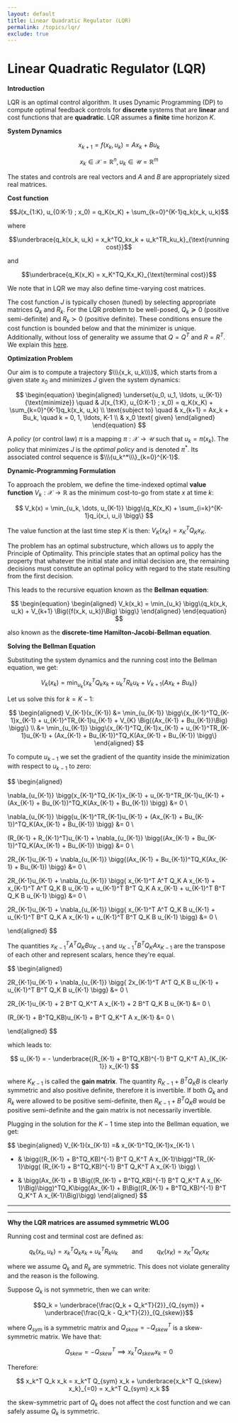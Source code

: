 ```yaml
---
layout: default
title: Linear Quadratic Regulator (LQR)
permalink: /topics/lqr/
exclude: true
---
```


# Linear Quadratic Regulator (LQR)

$\textbf{Introduction}$

LQR is an optimal control algorithm. It uses Dynamic Programming (DP) to compute optimal feedback controls for $\textbf{discrete}$ systems that are $\textbf{linear}$ and cost functions that are $\textbf{quadratic}$. LQR assumes a $\textbf{finite}$ time horizon $K$.

$\textbf{System Dynamics}$

$$x_{k+1} = f(x_k, u_k) = Ax_k + Bu_k$$

$$x_k \in \mathcal{X} = \mathbb{R}^n, u_k \in \mathcal{U} = \mathbb{R}^m$$

The states and controls are real vectors and $A$ and $B$ are appropriately sized real matrices.

$\textbf{Cost function}$

$$J(x_{1:K}, u_{0:K-1} ; x_0) = q_K(x_K) + \sum_{k=0}^{K-1}q_k(x_k, u_k)$$

where 

$$\underbrace{q_k(x_k, u_k) = x_k^TQ_kx_k + u_k^TR_ku_k}_{\text{running cost}}$$

and 

$$\underbrace{q_K(x_K) = x_K^TQ_Kx_K}_{\text{terminal cost}}$$

We note that in LQR we may also define time-varying cost matrices.

The cost function $J$ is typically chosen (tuned) by selecting appropriate matrices $Q_k$ and $R_k$. For the LQR problem to be well-posed, $Q_k \succcurlyeq 0$ (positive semi-definite) and $R_k \succ 0$ (positive definite). These conditions ensure the cost function is bounded below and that the minimizer is unique. Additionally, without loss of generality we assume that $Q=Q^T$ and $R=R^T$. We explain this [here](./#symmetric-matrices).

$\textbf{Optimization Problem}$

Our aim is to compute a trajectory $\\\{x_k,  u_k\\\}$, which starts from a given state $x_0$ and minimizes $J$ given the system dynamics:

$$
\begin{equation}
\begin{aligned}
\underset{u_0, u_1, \ldots, u_{K-1}}{\text{minimize}} \quad & J(x_{1:K}, u_{0:K-1} ; x_0) = q_K(x_K) + \sum_{k=0}^{K-1}q_k(x_k, u_k) \\
\text{subject to} \quad & x_{k+1} = Ax_k + Bu_k, \quad k = 0, 1, \ldots, K-1 \\
& x_0 \text{ given}
\end{aligned}
\end{equation}
$$

A $\textit{policy}$ (or control law) $\pi$ is a mapping $\pi : \mathcal{X} \to \mathcal{U}$ such that $u_k = \pi(x_k)$. The policy that minimizes $J$ is the $\textit{optimal policy}$ and is denoted $\pi^{\ast}$. Its associated control sequence is $\\\{u_k^*\\\}_{k=0}^{K-1}$. 

$\textbf{Dynamic-Programming Formulation}$

To approach the problem, we define the time-indexed optimal $\textbf{value function}$
$V_k : \mathcal{X} \to \mathbb{R}$ as the minimum cost-to-go from state $x$ at time $k$:

$$
V_k(x) = \min_{u_k, \dots, u_{K-1}} \bigg\{q_K(x_K) + \sum_{i=k}^{K-1}q_i(x_i, u_i) \bigg\}
$$

The value function at the last time step $K$ is then: $V_K(x_K) = x_K^TQ_Kx_K$.

The problem has an optimal substructure, which allows us to apply the Principle of Optimality. This principle states that an optimal policy has the property that whatever the initial state and initial decision are, the remaining decisions must constitute an optimal policy with regard to the state resulting from the first decision.

This leads to the recursive equation known as the $\textbf{Bellman equation}$:

$$
\begin{equation}
\begin{aligned}
V_k(x_k) = \min_{u_k} \bigg\{q_k(x_k, u_k) + V_{k+1} \Big({f(x_k, u_k)}\Big) \bigg\}
\end{aligned}
\end{equation}
$$


also known as the $\textbf{discrete-time Hamilton-Jacobi-Bellman equation}$. 

$\textbf{Solving the Bellman Equation}$

Substituting the system dynamics and the running cost into the Bellman equation, we get:

$$
V_k(x_k) = \min_{u_k} \bigg\{x_k^TQ_kx_k + u_k^TR_ku_k + V_{k+1} \Big({Ax_k + Bu_k}\Big) \bigg\}
$$

Let us solve this for $k=K-1$:

$$
\begin{aligned}
V_{K-1}(x_{K-1}) &= \min_{u_{K-1}} \bigg\{x_{K-1}^TQ_{K-1}x_{K-1} + u_{K-1}^TR_{K-1}u_{K-1} + V_{K} \Big({Ax_{K-1} + Bu_{K-1}}\Big) \bigg\} \\
&= \min_{u_{K-1}} \bigg\{x_{K-1}^TQ_{K-1}x_{K-1} + u_{K-1}^TR_{K-1}u_{K-1} + (Ax_{K-1} + Bu_{K-1})^TQ_K(Ax_{K-1} + Bu_{K-1}) \bigg\}
\end{aligned}
$$


To compute $u_{k-1}$ we set the gradient of the quantity inside the minimization with respect to $u_{k-1}$ to zero:

$$
\begin{aligned}

\nabla_{u_{K-1}} \bigg\{x_{K-1}^TQ_{K-1}x_{K-1} + u_{K-1}^TR_{K-1}u_{K-1} + (Ax_{K-1} + Bu_{K-1})^TQ_K(Ax_{K-1} + Bu_{K-1}) \bigg\} &= 0 \\

\nabla_{u_{K-1}} \bigg\{u_{K-1}^TR_{K-1}u_{K-1} + (Ax_{K-1} + Bu_{K-1})^TQ_K(Ax_{K-1} + Bu_{K-1}) \bigg\} &= 0 \\

(R_{K-1} + R_{K-1}^T)u_{K-1} + 
\nabla_{u_{K-1}} \bigg\{(Ax_{K-1} + Bu_{K-1})^TQ_K(Ax_{K-1} + Bu_{K-1}) \bigg\} &= 0 \\

2R_{K-1}u_{K-1} + 
\nabla_{u_{K-1}} \bigg\{(Ax_{K-1} + Bu_{K-1})^TQ_K(Ax_{K-1} + Bu_{K-1}) \bigg\} &= 0 \\

2R_{K-1}u_{K-1} + 
\nabla_{u_{K-1}} \bigg\{ x_{K-1}^T A^T Q_K A x_{K-1} + x_{K-1}^T A^T Q_K B u_{K-1} + u_{K-1}^T B^T Q_K A x_{K-1} + u_{K-1}^T B^T Q_K B u_{K-1} \bigg\} &= 0 \\

2R_{K-1}u_{K-1} + 
\nabla_{u_{K-1}} \bigg\{ x_{K-1}^T A^T Q_K B u_{K-1} + u_{K-1}^T B^T Q_K A x_{K-1} + u_{K-1}^T B^T Q_K B u_{K-1} \bigg\} &= 0 \\

\end{aligned}
$$

The quantities $x_{K-1}^T A^T Q_K B u_{K-1}$ and $u_{K-1}^T B^T Q_K A x_{K-1}$ are the transpose of each other and represent scalars, hence they're equal.

$$
\begin{aligned}

2R_{K-1}u_{K-1} + 
\nabla_{u_{K-1}} \bigg\{ 2x_{K-1}^T A^T Q_K B u_{K-1} + u_{K-1}^T B^T Q_K B u_{K-1} \bigg\} &= 0 \\

2R_{K-1}u_{K-1} + 
2 B^T Q_K^T A x_{K-1} +
2 B^T Q_K B u_{K-1} &= 0 \\

(R_{K-1} + B^TQ_KB)u_{K-1} + 
B^T Q_K^T A x_{K-1} &= 0 \\

\end{aligned}
$$

which leads to:

$$
u_{K-1} = - \underbrace{(R_{K-1} + B^TQ_KB)^{-1} B^T Q_K^T A}_{K_{K-1}} x_{K-1}
$$

where $K_{K-1}$ is called the $\textbf{gain matrix}$. The quantity $R_{K-1} + B^TQ_KB$ is clearly symmetric and also positive definite, therefore it is invertible. If both $Q_k$ and $R_k$ were allowed to be positive semi-definite, then $R_{K-1} + B^TQ_KB$ would be positive semi-definite and the gain matrix is not necessarily invertible.

Plugging in the solution for the $K-1$ time step into the Bellman equation, we get:

$$
\begin{aligned}
V_{K-1}(x_{K-1}) =&  x_{K-1}^TQ_{K-1}x_{K-1} \\

+ & \bigg((R_{K-1} + B^TQ_KB)^{-1} B^T Q_K^T A x_{K-1}\bigg)^TR_{K-1}\bigg( (R_{K-1} + B^TQ_KB)^{-1} B^T Q_K^T A x_{K-1} \bigg)  \\

+ & \bigg(Ax_{K-1} + B \Big((R_{K-1} + B^TQ_KB)^{-1} B^T Q_K^T A x_{K-1}\Big)\bigg)^TQ_K\bigg(Ax_{K-1} + B\Big((R_{K-1} + B^TQ_KB)^{-1} B^T Q_K^T A x_{K-1}\Big)\bigg)
\end{aligned}
$$





---
---
$\textbf{Why the LQR matrices are assumed symmetric WLOG}$ 

<a name="symmetric-matrices"></a>
Running cost and terminal cost are defined as:

$$q_k(x_k, u_k) = x_k^T Q_k x_k + u_k^T R_k u_k
\qquad \text{and} \qquad
q_K(x_K) = x_K^T Q_K x_K$$

where we assume $Q_k$ and $R_k$ are symmetric. This does not violate generality and the reason is the following.

Suppose $Q_k$ is not symmetric, then we can write:

$$Q_k = \underbrace{\frac{Q_k + Q_k^T}{2}}_{Q_{sym}} + \underbrace{\frac{Q_k - Q_k^T}{2}}_{Q_{skew}}$$

where $Q_{sym}$ is a symmetric matrix and $Q_{skew} = -Q_{skew}^T$ is a skew-symmetric matrix. We have that:

$$
Q_{skew} = -Q_{skew}^T \implies x_k^T Q_{skew} x_k = 0
$$

Therefore:

$$
x_k^T Q_k x_k = x_k^T Q_{sym} x_k + \underbrace{x_k^T Q_{skew} x_k}_{=0} = x_k^T Q_{sym} x_k
$$

the skew-symmetric part of $Q_k$ does not affect the cost function and we can safely assume $Q_k$ is symmetric.